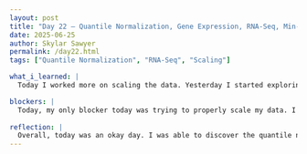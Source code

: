 ```yaml
---
layout: post
title: "Day 22 – Quantile Normalization, Gene Expression, RNA-Seq, Min-Max Scaling"
date: 2025-06-25
author: Skylar Sawyer
permalink: /day22.html
tags: ["Quantile Normalization", "RNA-Seq", "Scaling"]

what_i_learned: |
  Today I worked more on scaling the data. Yesterday I started exploring data normalization, but it was not working with the data because of the huge spread range among the values for each sample. So today I learned about quantile notmalization, which is a statistical methid used to adjust the distributions of values in different datasets so they have similar shapes and statistical properties. This method is great to use for our project because it is useful for comparing gene expression. This method maps expression values to a common distribution, improving model performance.

blockers: |
  Today, my only blocker today was trying to properly scale my data. I was having trouble making sure that it worked properly because I was getting a lot of weird graph visualizations. I will continue to work on it to get the accurate outcome.
  
reflection: |
  Overall, today was an okay day. I was able to discover the quantile normalization method that works perfectly with gene expression analysis. After scaling the dataset with the quantile normalization method I had to compare the the original dataset and the scaled one to observe the differences. Unfortunately, I have been having trouble obtaining graphs that properly idnetify the data according to the specific gene, but I will continue to work on it.
---
```

